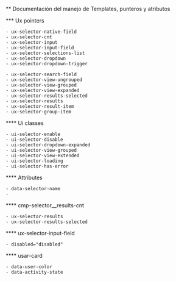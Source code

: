 ** Documentación del manejo de Templates, punteros y atributos

*** Ux pointers

    - ux-selector-native-field
    - ux-selector-cnt
    - ux-selector-input
    - ux-selector-input-field
    - ux-selector-selections-list
    - ux-selector-dropdown
    - ux-selector-dropdown-trigger
    
    - ux-selector-search-field
    - ux-selector-view-ungrouped
    - ux-selector-view-grouped
    - ux-selector-view-expanded
    - ux-selector-results-selected
    - ux-selector-results
    - ux-selector-result-item
    - ux-selector-group-item

**** Ui classes    

    - ui-selector-enable
    - ui-selector-disable
    - ui-selector-dropdown-expanded
    - ui-selector-view-grouped
    - ui-selector-view-extended
    - ui-selector-loading
    - ui-selector-has-error

**** Attributes
    
    - data-selector-name
    -


**** cmp-selector__results-cnt

    - ux-selector-results
    - ux-selector-results-selected
    
    
**** ux-selector-input-field
    
    - disabled="disabled"
    
    
**** usar-card
    
    - data-user-color
    - data-activity-state
    
